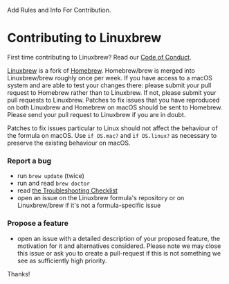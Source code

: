 Add Rules and Info For Contribution.
# Contributing to Linuxbrew

First time contributing to Linuxbrew? Read our [Code of Conduct](https://github.com/Linuxbrew/brew/blob/master/CODE_OF_CONDUCT.md#code-of-conduct).

[Linuxbrew](https://github.com/Linuxbrew/brew) is a fork of [Homebrew](https://github.com/Homebrew/brew). Homebrew/brew is merged into Linuxbrew/brew roughly once per week. If you have access to a macOS system and are able to test your changes there: please submit your pull request to Homebrew rather than to Linuxbrew. If not, please submit your pull requests to Linuxbrew. Patches to fix issues that you have reproduced on both Linuxbrew and Homebrew on macOS should be sent to Homebrew. Please send your pull request to Linuxbrew if you are in doubt.

Patches to fix issues particular to Linux should not affect the behaviour of the formula on macOS. Use `if OS.mac?` and `if OS.linux?` as necessary to preserve the existing behaviour on macOS.

### Report a bug

* run `brew update` (twice)
* run and read `brew doctor`
* read [the Troubleshooting Checklist](https://github.com/Linuxbrew/brew/blob/master/docs/Troubleshooting.md#troubleshooting)
* open an issue on the Linuxbrew formula's repository or on Linuxbrew/brew if it's not a formula-specific issue

### Propose a feature

* open an issue with a detailed description of your proposed feature, the motivation for it and alternatives considered. Please note we may close this issue or ask you to create a pull-request if this is not something we see as sufficiently high priority.

Thanks!
